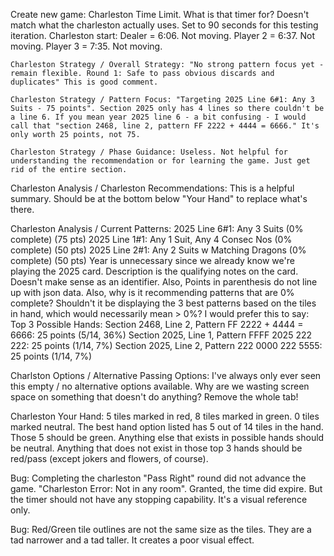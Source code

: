 Create new game: Charleston Time Limit. What is that timer for? Doesn't match what the charleston actually uses. Set to 90 seconds for this testing iteration. Charleston start: Dealer = 6:06. Not moving. Player 2 = 6:37. Not moving. Player 3 = 7:35. Not moving.

```
Charleston Strategy / Overall Strategy: "No strong pattern focus yet - remain flexible. Round 1: Safe to pass obvious discards and duplicates" This is good comment.

Charleston Strategy / Pattern Focus: "Targeting 2025 Line 6#1: Any 3 Suits - 75 points". Section 2025 only has 4 lines so there couldn't be a line 6. If you mean year 2025 line 6 - a bit confusing - I would call that "section 2468, line 2, pattern FF 2222 + 4444 = 6666." It's only worth 25 points, not 75.

Charleston Strategy / Phase Guidance: Useless. Not helpful for understanding the recommendation or for learning the game. Just get rid of the entire section.

```
Charleston Analysis / Charleston Recommendations: This is a helpful summary. Should be at the bottom below "Your Hand" to replace what's there.

Charleston Analysis / Current Patterns: 
    2025 Line 6#1: Any 3 Suits (0% complete) (75 pts)
    2025 Line 1#1: Any 1 Suit, Any 4 Consec Nos (0% complete) (50 pts)
    2025 Line 2#1: Any 2 Suits w Matching Dragons (0% complete) (50 pts)
Year is unnecessary since we already know we're playing the 2025 card. Description is the qualifying notes on the card. Doesn't make sense as an identifier. Also, Points in parenthesis do not line up with json data. Also, why is it recommending patterns that are 0% complete? Shouldn't it be displaying the 3 best patterns based on the tiles in hand, which would necessarily mean > 0%? I would prefer this to say:
    Top 3 Possible Hands:
    Section 2468, Line 2, Pattern FF 2222 + 4444 = 6666: 25 points (5/14, 36%)
    Section 2025, Line 1, Pattern FFFF 2025 222 222: 25 points (1/14, 7%)
    Section 2025, Line 2, Pattern 222 0000 222 5555: 25 points (1/14, 7%)

Charlston Options / Alternative Passing Options: I've always only ever seen this empty / no alternative options available. Why are we wasting screen space on something that doesn't do anything? Remove the whole tab!

Charleston Your Hand: 5 tiles marked in red, 8 tiles marked in green. 0 tiles marked neutral. The best hand option listed has 5 out of 14 tiles in the hand. Those 5 should be green. Anything else that exists in possible hands should be neutral. Anything that does not exist in those top 3 hands should be red/pass (except jokers and flowers, of course).

Bug: Completing the charleston "Pass Right" round did not advance the game. "Charleston Error: Not in any room". Granted, the time did expire. But the timer should not have any stopping capability. It's a visual reference only.

Bug: Red/Green tile outlines are not the same size as the tiles. They are a tad narrower and a tad taller. It creates a poor visual effect.


